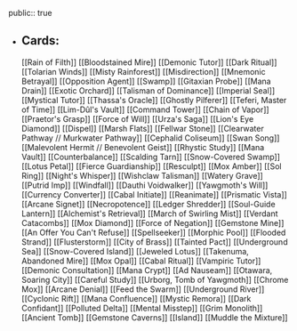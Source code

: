 public:: true
- ## Cards:
	[[Rain of Filth]]
	[[Bloodstained Mire]]
	[[Demonic Tutor]]
	[[Dark Ritual]]
	[[Tolarian Winds]]
	[[Misty Rainforest]]
	[[Misdirection]]
	[[Mnemonic Betrayal]]
	[[Opposition Agent]]
	[[Swamp]]
	[[Gitaxian Probe]]
	[[Mana Drain]]
	[[Exotic Orchard]]
	[[Talisman of Dominance]]
	[[Imperial Seal]]
	[[Mystical Tutor]]
	[[Thassa's Oracle]]
	[[Ghostly Pilferer]]
	[[Teferi, Master of Time]]
	[[Lim-Dûl's Vault]]
	[[Command Tower]]
	[[Chain of Vapor]]
	[[Praetor's Grasp]]
	[[Force of Will]]
	[[Urza's Saga]]
	[[Lion's Eye Diamond]]
	[[Dispel]]
	[[Marsh Flats]]
	[[Fellwar Stone]]
	[[Clearwater Pathway // Murkwater Pathway]]
	[[Cephalid Coliseum]]
	[[Swan Song]]
	[[Malevolent Hermit // Benevolent Geist]]
	[[Rhystic Study]]
	[[Mana Vault]]
	[[Counterbalance]]
	[[Scalding Tarn]]
	[[Snow-Covered Swamp]]
	[[Lotus Petal]]
	[[Fierce Guardianship]]
	[[Resculpt]]
	[[Mox Amber]]
	[[Sol Ring]]
	[[Night's Whisper]]
	[[Wishclaw Talisman]]
	[[Watery Grave]]
	[[Putrid Imp]]
	[[Windfall]]
	[[Dauthi Voidwalker]]
	[[Yawgmoth's Will]]
	[[Currency Converter]]
	[[Cabal Initiate]]
	[[Reanimate]]
	[[Prismatic Vista]]
	[[Arcane Signet]]
	[[Necropotence]]
	[[Ledger Shredder]]
	[[Soul-Guide Lantern]]
	[[Alchemist's Retrieval]]
	[[March of Swirling Mist]]
	[[Verdant Catacombs]]
	[[Mox Diamond]]
	[[Force of Negation]]
	[[Gemstone Mine]]
	[[An Offer You Can't Refuse]]
	[[Spellseeker]]
	[[Morphic Pool]]
	[[Flooded Strand]]
	[[Flusterstorm]]
	[[City of Brass]]
	[[Tainted Pact]]
	[[Underground Sea]]
	[[Snow-Covered Island]]
	[[Jeweled Lotus]]
	[[Takenuma, Abandoned Mire]]
	[[Mox Opal]]
	[[Cabal Ritual]]
	[[Vampiric Tutor]]
	[[Demonic Consultation]]
	[[Mana Crypt]]
	[[Ad Nauseam]]
	[[Otawara, Soaring City]]
	[[Careful Study]]
	[[Urborg, Tomb of Yawgmoth]]
	[[Chrome Mox]]
	[[Arcane Denial]]
	[[Feed the Swarm]]
	[[Underground River]]
	[[Cyclonic Rift]]
	[[Mana Confluence]]
	[[Mystic Remora]]
	[[Dark Confidant]]
	[[Polluted Delta]]
	[[Mental Misstep]]
	[[Grim Monolith]]
	[[Ancient Tomb]]
	[[Gemstone Caverns]]
	[[Island]]
	[[Muddle the Mixture]]
